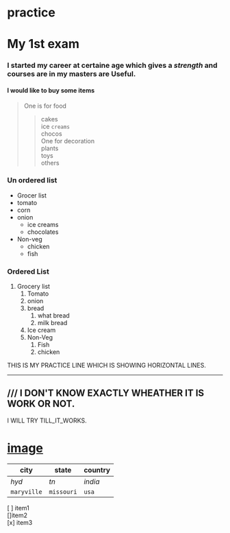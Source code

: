 # practice
# My 1st exam
### I started my career at certaine age which gives a *strength* and courses are in my masters are **Useful**.
#### I would like to buy some items
>One is for food
>>cakes<br>
>>ice ``creams``<br>
>>chocos<br>
>One for decoration<br>
>>plants<br>
>>toys<br>
>>others<br>
### Un ordered list
* Grocer list
* tomato<br>
* corn<br>
* onion<br>
    * ice creams<br>
    * chocolates<br>
* Non-veg<br>
    * chicken<br>
    * fish<br>
### Ordered List
1. Grocery list<br>
    1. Tomato<br>
    2. onion<br>
    3. bread<br>
        1. what bread<br>
        2. milk bread<br>
    4. Ice cream<br>
    5. Non-Veg<br>
        1. Fish<br>
        2. chicken<br>


THIS IS MY PRACTICE LINE WHICH IS SHOWING HORIZONTAL LINES.
***
///
I DON'T KNOW EXACTLY WHEATHER IT IS WORK OR NOT.
---
I WILL TRY TILL\_IT\_WORKS.
# [image](another.md)
| **city** | **state** |  **country** |
| ------ | -----| ------- |
| *hyd* | *tn* | *india* |
| ``maryville`` | ``missouri`` | ``usa`` |

[ ] item1<br>
[]item2<br>
[x] item3<br>
